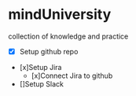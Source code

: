 # mindUniversity
collection of knowledge and practice

- [x] Setup github repo
- [x]Setup Jira
  - [x]Connect Jira to github
- []Setup Slack




